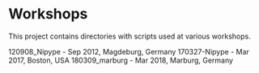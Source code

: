 # Workshops

This project contains directories with scripts used at various workshops.

120908_Nipype - Sep 2012, Magdeburg, Germany
170327-Nipype - Mar 2017, Boston, USA
180309_marburg - Mar 2018, Marburg, Germany
